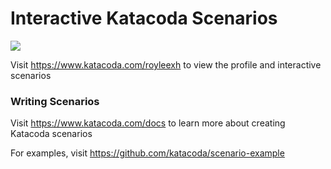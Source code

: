 # Interactive Katacoda Scenarios

[![](http://shields.katacoda.com/katacoda/royleexh/count.svg)](https://www.katacoda.com/royleexh "Get your profile on Katacoda.com")

Visit https://www.katacoda.com/royleexh to view the profile and interactive scenarios

### Writing Scenarios
Visit https://www.katacoda.com/docs to learn more about creating Katacoda scenarios

For examples, visit https://github.com/katacoda/scenario-example
